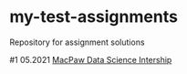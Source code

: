 # my-test-assignments
Repository for assignment solutions

#1 05.2021 [MacPaw Data Science Intership](https://github.com/AnnaTSH/my-test-assignments/blob/main/Mac%20Paw%20%20Data%20Science%20Internship%202021/MP_solution.ipynb)
